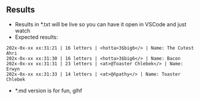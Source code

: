 ## Results
 - Results in *.txt will be live so you can have it open in VSCode and just watch
 - Expected results:
```text
202x-0x-xx xx:31:21 | 16 letters | <hotta>3$big6</> | Name: The Cutest Ahri
202x-0x-xx xx:31:30 | 16 letters | <hotta>3$big6</> | Name: Bacon
202x-0x-xx xx:31:31 | 23 letters | <at>@Toaster Chlebek</> | Name: Erwyn
202x-0x-xx xx:31:33 | 14 letters | <at>@Λpathy</> | Name: Toaster Chlebek
```
- *.md version is for fun, glhf
